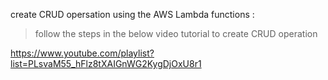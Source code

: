 create CRUD opersation using the AWS Lambda functions :

> follow the steps in the below video tutorial to create CRUD operation

  https://www.youtube.com/playlist?list=PLsvaM55_hFlz8tXAIGnWG2KygDjOxU8r1
